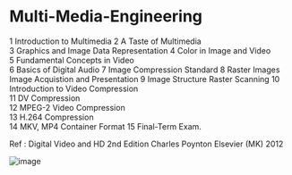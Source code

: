 # Multi-Media-Engineering

1	Introduction to Multimedia
2	A Taste of Multimedia	
3	Graphics and Image Data Representation
4	Color in Image and Video	
5	Fundamental Concepts in Video	
6	Basics of Digital Audio	
7	Image Compression Standard
8	Raster Images Image Acquistion and Presentation	
9	Image Structure Raster Scanning	
10	Introduction to Video Compression	
11	DV Compression	
12	MPEG-2 Video Compression	
13	H.264 Compression	
14	MKV, MP4 Container Format
15	Final-Term Exam.

Ref : Digital Video and HD 2nd Edition	Charles Poynton	Elsevier (MK)	2012

![image](https://github.com/user-attachments/assets/94ef4f9a-dc81-4294-b286-e037d0da0fcb)
